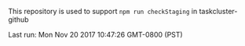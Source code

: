 This repository is used to support `npm run checkStaging` in taskcluster-github

Last run: Mon Nov 20 2017 10:47:26 GMT-0800 (PST)